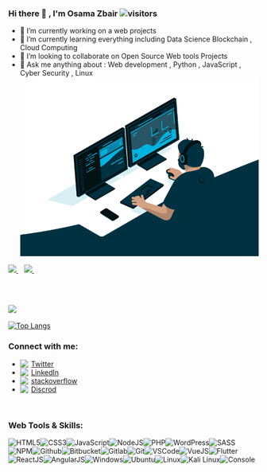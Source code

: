 ### Hi there 👋 , I'm Osama Zbair  ![visitors](https://visitor-badge-reloaded.herokuapp.com/badge?page_id=O-zbair.O-zbair&color=00cf00)


- 🔭 I’m currently working on a web projects 
- 🌱 I’m currently learning everything including Data Science Blockchain , Cloud Computing
- 👯 I’m looking to collaborate on Open Source Web tools Projects
- 💬 Ask me anything about : Web development , Python , JavaScript , Cyber Security , Linux
    <br>[![](https://github.com/O-zbair/O-zbair/blob/main/code.gif?raw=true)](https://github.com/O-zbair/O-zbair/blob/main/code.gif?raw=true)



<div>
        <a href="https://www.linkedin.com/in/oussama-zbair/">
            <img src="https://img.shields.io/badge/linkedin-follow-%230077B5.svg?&style=for-the-badge&logo=linkedin" />
        </a>&nbsp;&nbsp; <a href="https://twitter.com/O_zbair">
            <img src="https://img.shields.io/badge/twitter-follow-%230077B5.svg?&style=for-the-badge&logo=twitter" />
        </a>&nbsp;&nbsp;
</div>

<br/><br/>






<img  src="https://github-readme-stats.vercel.app/api?username=O-zbair&show_icons=true&theme=highcontrast"><br>
 




[![Top Langs](https://github-readme-stats.vercel.app/api/top-langs/?username=O-zbair&langs_count=8)](https://github.com/O-zbair/github-readme-stats)




### Connect with me:
- <img align="left" width="22px" src="https://img.icons8.com/android/24/000000/twitter.png"/> [Twitter](https://twitter.com/O_zbair)<br>
- <img align="left" width="22px" src="https://img.icons8.com/android/24/000000/linkedin.png"/> [LinkedIn](https://www.linkedin.com/in/oussama-zbair/)<br>
- <img align="left" width="22px" src="https://img.icons8.com/material/24/000000/stackoverflow.png"/> [stackoverflow](https://stackoverflow.com/users/13872181/osama-zbair?tab=profile)
- <img align="left" width="22px" src="https://img.icons8.com/material-rounded/24/000000/discord-logo.png"/> [Discrod](https://discord.com/channels/@me)
<br>

### Web Tools & Skills:

![HTML5](https://img.icons8.com/color/30/html-5.png)![CSS3](https://img.icons8.com/color/30/css3.png)![JavaScript](https://img.icons8.com/color/30/javascript.png)![NodeJS](https://img.icons8.com/color/30/nodejs.png)![PHP](https://img.icons8.com/color/30/php.png)![WordPress](https://img.icons8.com/color/30/wordpress.png)![SASS](https://img.icons8.com/color/30/sass.png)![NPM](https://img.icons8.com/color/30/npm.png)![Github](https://img.icons8.com/material-outlined/30/github.png)![Bitbucket](https://img.icons8.com/color/30/bitbucket.png)![Gitlab](https://img.icons8.com/color/30/gitlab.png)![Git](https://img.icons8.com/color/30/git.png)![VSCode](https://img.icons8.com/color/30/visual-studio-code-2019.png)![VueJS](https://img.icons8.com/color/30/vue-js.png)![Flutter](https://img.icons8.com/color/30/flutter.png)![ReactJS](https://img.icons8.com/color/30/react-native.png)![AngularJS](https://img.icons8.com/color/30/angularjs.png)![Windows](https://img.icons8.com/color/30/windows-10.png)![Ubuntu](https://img.icons8.com/color/30/ubuntu--v1.png)![Linux](https://img.icons8.com/color/30/linux.png)![Kali Linux](https://img.icons8.com/color/30/kali-linux.png)![Console](https://img.icons8.com/color/30/console.png)



